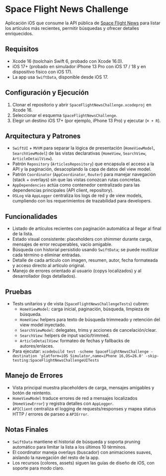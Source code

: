 # Space Flight News Challenge

Aplicación iOS que consume la API pública de [Space Flight News](https://www.spaceflightnewsapi.net/) para listar los artículos más recientes, permitir búsquedas y ofrecer detalles enriquecidos.

## Requisitos

- Xcode 16 (toolchain Swift 6, probado con Xcode 16.0).
- iOS 17+ (probado en simulador iPhone 13 Pro con iOS 17 / 18 y en dispositivo físico con iOS 17).
- La app usa `SwiftData`, disponible desde iOS 17.

## Configuración y Ejecución

1. Clonar el repositorio y abrir `SpaceFlightNewsChallenge.xcodeproj` en Xcode 16.
2. Seleccionar el esquema `SpaceFlightNewsChallenge`.
3. Elegir un destino iOS 17+ (por ejemplo, iPhone 13 Pro) y ejecutar (`⌘ + R`).

## Arquitectura y Patrones

- `SwiftUI` + `MVVM` para separar la lógica de presentación (`HomeViewModel`, `SearchViewModel`) de las vistas declarativas (`HomeView`, `SearchView`, `ArticleDetailView`).
- Patrón `Repository` (`ArticlesRepository`) que encapsula el acceso a la API y la paginación, desacoplando la capa de datos del view model.
- Patrón `Coordinator` (`AppCoordinator`, `Router`) para manejar navegación (stack + overlays) sin que las vistas conozcan rutas concretas.
- `AppDependencies` actúa como contenedor centralizado para las dependencias principales (API client, repository).
- `OSLog` via `AppLogger` centraliza los logs de red y de view models, cumpliendo con los requerimientos de trazabilidad para developers.

## Funcionalidades

- Listado de artículos recientes con paginación automática al llegar al final de la lista.
- Estado visual consistente: placeholders con shimmer durante carga, mensajes de error recuperables, vacío amigable.
- Búsqueda con historial persistido usando `SwiftData`; se puede reutilizar cada término o eliminar entradas.
- Detalle de cada artículo con imagen, resumen, autor, fecha formateada y acceso directo al artículo original.
- Manejo de errores orientado al usuario (copys localizados) y al desarrollador (logs detallados).

## Pruebas

- Tests unitarios y de vista (`SpaceFlightNewsChallengeTests`) cubren:
  - `HomeViewModel`: carga inicial, paginación, búsqueda, limpieza de búsqueda.
  - `HomeView`: helpers para texto de búsqueda trimmeado y retención del view model inyectado.
  - `SearchViewModel`: delegates, trims y acciones de cancelación/clear.
  - `SearchView`: helpers de input vacío/trimmed.
  - `ArticleDetailView`: formateo de fechas y fallbacks de autores/enlaces.
- Para ejecutar: `xcodebuild test -scheme SpaceFlightNewsChallenge -destination 'platform=iOS Simulator,name=iPhone 16,OS=26.0' -skip-testing:SpaceFlightNewsChallengeUITests`

## Manejo de Errores

- Vista principal muestra placeholders de carga, mensajes amigables y botón de reintento.
- `HomeViewModel` traduce errores de red a mensajes localizados (`HomeViewError`) y registra detalles con `AppLogger`.
- `APIClient` centraliza el logging de requests/responses y mapea status HTTP / errores de parseo a `APIError`.

## Notas Finales

- `SwiftData` mantiene el historial de búsqueda y soporta pruning automático para limitar la lista a los últimos 10 términos.
- El coordinator maneja overlays (buscador) con animaciones suaves, aislando la navegación del resto de la app.
- Los recursos (colores, assets) siguen las guías de diseño de iOS, con soporte para modo claro.
